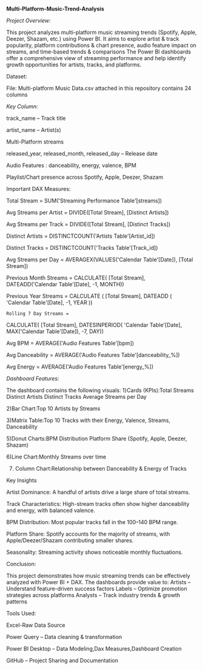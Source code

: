
 **Multi-Platform-Music-Trend-Analysis**
 
*Project Overview:*

This project analyzes multi-platform music streaming trends (Spotify, Apple, Deezer, Shazam, etc.) using Power BI.
It aims to explore artist & track popularity, platform contributions & chart presence, audio feature impact on streams, and time-based trends & comparisons
The Power BI dashboards offer a comprehensive view of streaming performance and help identify growth opportunities for artists, tracks, and platforms.

Dataset:

File: Multi-platform Music Data.csv attached in this repository contains 24 columns

*Key Column:*

 track_name – Track title
 
 artist_name – Artist(s)
 
 Multi-Platform streams
 
 released_year, released_month, released_day – Release date
 
 Audio Features : danceability, energy, valence, BPM
 
 Playlist/Chart presence across Spotify, Apple, Deezer, Shazam

Important DAX Measures:

Total Stream = SUM('Streaming Performance Table'[streams])

Avg Streams per Artist = DIVIDE([Total Stream], [Distinct Artists])

Avg Streams per Track = DIVIDE([Total Stream], [Distinct Tracks]) 

Distinct Artists = DISTINCTCOUNT('Artists Table'[Artist_id])

Distinct Tracks = DISTINCTCOUNT('Tracks Table'[Track_id])

Avg Streams per Day = AVERAGEX(VALUES('Calendar Table'[Date]), [Total Stream])

Previous Month Streams = 
CALCULATE(
    [Total Stream],
    DATEADD('Calendar Table'[Date], -1, MONTH))
    
Previous Year Streams = 
CALCULATE (
    [Total Stream],
    DATEADD ( 'Calendar Table'[Date], -1, YEAR ))

    Rolling 7 Day Streams = 
CALCULATE(
    [Total Stream],
    DATESINPERIOD(
        'Calendar Table'[Date],
        MAX('Calendar Table'[Date]),
        -7,
        DAY))

   Avg BPM = AVERAGE('Audio Features Table'[bpm])

   Avg Danceability = AVERAGE('Audio Features Table'[danceability_%])

   Avg Energy = AVERAGE('Audio Features Table'[energy_%])


 *Dashboard Features:*

The dashboard contains the following visuals:
 1}Cards (KPIs):Total Streams
             Distinct Artists
             Distinct Tracks
            Average Streams per Day
            
 2)Bar Chart:Top 10 Artists by Streams
 
 3)Matrix Table:Top 10 Tracks with their Energy, Valence, Streams, Danceability
 
 5)Donut Charts:BPM Distribution
               Platform Share (Spotify, Apple, Deezer, Shazam)
               
 6)Line Chart:Monthly Streams over time
 
 7) Column Chart:Relationship between Danceability & Energy of Tracks

 Key Insights
 
 Artist Dominance: A handful of artists drive a large share of total streams.
 
 Track Characteristics: High-stream tracks often show higher danceability and energy, with balanced valence.
 
 BPM Distribution: Most popular tracks fall in the 100–140 BPM range.
 
 Platform Share: Spotify accounts for the majority of streams, with Apple/Deezer/Shazam contributing smaller shares.
 
 Seasonality: Streaming activity shows noticeable monthly fluctuations.

Conclusion:

This project demonstrates how music streaming trends can be effectively analyzed with Power BI + DAX.
The dashboards provide value to:
Artists – Understand feature-driven success factors
Labels – Optimize promotion strategies across platforms
Analysts – Track industry trends & growth patterns

Tools Used:

Excel-Raw Data Source

Power Query – Data cleaning & transformation

Power BI Desktop – Data Modeling,Dax Measures,Dashboard Creation

GitHub – Project Sharing and Documentation
